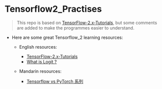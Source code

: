 # Tensorflow2_Practises
> This repo is based on [TensorFlow-2.x-Tutorials](https://github.com/dragen1860/TensorFlow-2.x-Tutorials), but some comments are added to make the programmes easier to understand.

- Here are some great Tensorflow_2 learning resources:
    - English resources:
        - [TensorFlow-2.x-Tutorials](https://github.com/dragen1860/TensorFlow-2.x-Tutorials)
        - [What is Logit ?](https://zhuanlan.zhihu.com/p/51431626)
    
    - Mandarin resources:
        - [Tensorflow vs PyTorch 系列](https://ithelp.ithome.com.tw/users/20112126/ironman/2841?page=1)
